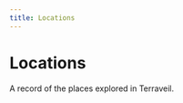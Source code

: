 ```yaml
---
title: Locations
---
```


# Locations

A record of the places explored in Terraveil.

<!-- locations:start -->

<!-- locations:end -->